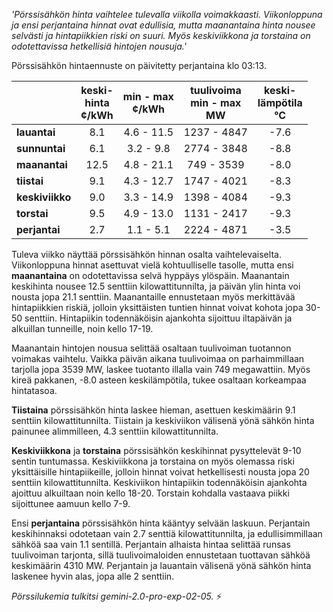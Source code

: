 *'Pörssisähkön hinta vaihtelee tulevalla viikolla voimakkaasti. Viikonloppuna ja ensi perjantaina hinnat ovat edullisia, mutta maanantaina hinta nousee selvästi ja hintapiikkien riski on suuri. Myös keskiviikkona ja torstaina on odotettavissa hetkellisiä hintojen nousuja.'*


Pörssisähkön hintaennuste on päivitetty perjantaina klo 03:13.

|                    | keski-<br>hinta<br>¢/kWh | min - max<br>¢/kWh | tuulivoima<br>min - max<br>MW | keski-<br>lämpötila<br>°C |
|:-------------------|:----------------:|:----------------:|:-------------:|:-------------:|
| **lauantai**       | 8.1              | 4.6 - 11.5       | 1237 - 4847   | -7.6          |
| **sunnuntai**     | 6.1              | 3.2 - 9.8        | 2774 - 3848   | -8.8          |
| **maanantai**      | 12.5             | 4.8 - 21.1       | 749 - 3539    | -8.0          |
| **tiistai**        | 9.1              | 4.3 - 12.7       | 1747 - 4021   | -8.3          |
| **keskiviikko**    | 9.0              | 3.3 - 14.9       | 1398 - 4084   | -9.3          |
| **torstai**       | 9.5              | 4.9 - 13.0       | 1131 - 2417   | -9.3          |
| **perjantai**      | 2.7              | 1.1 - 5.1        | 2224 - 4871   | -3.5          |

Tuleva viikko näyttää pörssisähkön hinnan osalta vaihtelevaiselta. Viikonloppuna hinnat asettuvat vielä kohtuulliselle tasolle, mutta ensi **maanantaina** on odotettavissa selvä hyppäys ylöspäin. Maanantain keskihinta nousee 12.5 senttiin kilowattitunnilta, ja päivän ylin hinta voi nousta jopa 21.1 senttiin. Maanantaille ennustetaan myös merkittävää hintapiikkien riskiä, jolloin yksittäisten tuntien hinnat voivat kohota jopa 30-50 senttiin. Hintapiikin todennäköisin ajankohta sijoittuu iltapäivän ja alkuillan tunneille, noin kello 17-19.

Maanantain hintojen nousua selittää osaltaan tuulivoiman tuotannon voimakas vaihtelu. Vaikka päivän aikana tuulivoimaa on parhaimmillaan tarjolla jopa 3539 MW, laskee tuotanto illalla vain 749 megawattiin. Myös kireä pakkanen, -8.0 asteen keskilämpötila, tukee osaltaan korkeampaa hintatasoa.

**Tiistaina** pörssisähkön hinta laskee hieman, asettuen keskimäärin 9.1 senttiin kilowattitunnilta. Tiistain ja keskiviikon välisenä yönä sähkön hinta painunee alimmilleen, 4.3 senttiin kilowattitunnilta.

**Keskiviikkona** ja **torstaina** pörssisähkön keskihinnat pysyttelevät 9-10 sentin tuntumassa. Keskiviikkona ja torstaina on myös olemassa riski yksittäisille hintapiikeille, jolloin hinnat voivat hetkellisesti nousta jopa 20 senttiin kilowattitunnilta. Keskiviikon hintapiikin todennäköisin ajankohta ajoittuu alkuiltaan noin kello 18-20. Torstain kohdalla vastaava piikki sijoittunee aamuun kello 7-9.

Ensi **perjantaina** pörssisähkön hinta kääntyy selvään laskuun. Perjantain keskihinnaksi odotetaan vain 2.7 senttiä kilowattitunnilta, ja edullisimmillaan sähköä saa vain 1.1 sentillä. Perjantain alhaista hintaa selittää runsas tuulivoiman tarjonta, sillä tuulivoimaloiden ennustetaan tuottavan sähköä keskimäärin 4310 MW. Perjantain ja lauantain välisenä yönä sähkön hinta laskenee hyvin alas, jopa alle 2 senttiin.

*Pörssilukemia tulkitsi gemini-2.0-pro-exp-02-05.* ⚡️


